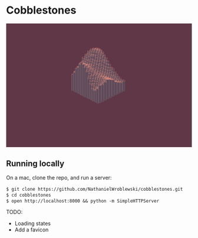 Cobblestones
===

![Screenshot](https://raw.githubusercontent.com/NathanielWroblewski/cobblestones/master/public/images/screenshot.png)

Running locally
---

On a mac, clone the repo, and run a server:

```
$ git clone https://github.com/NathanielWroblewski/cobblestones.git
$ cd cobblestones
$ open http://localhost:8000 && python -m SimpleHTTPServer
```

TODO:
  - Loading states
  - Add a favicon
